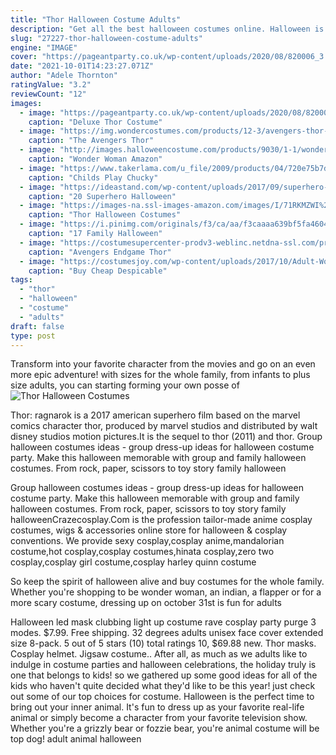 ```yaml
---
title: "Thor Halloween Costume Adults"
description: "Get all the best halloween costumes online. Halloween is the day of the dead. It's the one night of the year when all the monsters come out to have some fun. Whether you're planning a night out, a party at home, or trick-or-treating with the youngsters, you need the perfect halloween costume"
slug: "27227-thor-halloween-costume-adults"
engine: "IMAGE"
cover: "https://pageantparty.co.uk/wp-content/uploads/2020/08/820006_3.jpg"
date: "2021-10-01T14:23:27.071Z"
author: "Adele Thornton"
ratingValue: "3.2"
reviewCount: "12"
images:
  - image: "https://pageantparty.co.uk/wp-content/uploads/2020/08/820006_3.jpg"
    caption: "Deluxe Thor Costume"
  - image: "https://img.wondercostumes.com/products/12-3/avengers-thor-boys-costume.jpg"
    caption: "The Avengers Thor"
  - image: "http://images.halloweencostume.com/products/9030/1-1/wonder-woman-amazon-wig.jpg"
    caption: "Wonder Woman Amazon"
  - image: "https://www.takerlama.com/u_file/2009/products/04/720e75b7d1.jpg"
    caption: "Childs Play Chucky"
  - image: "https://ideastand.com/wp-content/uploads/2017/09/superhero-costumes/14-superhero-halloween-costume-diy-ideas.jpg"
    caption: "20 Superhero Halloween"
  - image: "https://images-na.ssl-images-amazon.com/images/I/71RKMZWI%2B0L._UL1500_.jpg"
    caption: "Thor Halloween Costumes"
  - image: "https://i.pinimg.com/originals/f3/ca/aa/f3caaaa639bf5fa4604f1473e01c62ca.jpg"
    caption: "17 Family Halloween"
  - image: "https://costumesupercenter-prodv3-weblinc.netdna-ssl.com/product_images/avengers-endgame-adult-thor-mjolnir-hammer/5cdb116f69702d0a23000339/zoom.jpg?c=1557860719"
    caption: "Avengers Endgame Thor"
  - image: "https://costumesjoy.com/wp-content/uploads/2017/10/Adult-Woman-Halloween-Despicable-Me-Costume-Cute-Minions-One-Piece-Pencil-Romper-Dress-For-Girls-Pokemon-1-641x961.jpg"
    caption: "Buy Cheap Despicable"
tags:
  - "thor"
  - "halloween"
  - "costume"
  - "adults"
draft: false
type: post
---
```


Transform into your favorite character from the movies and go on an even more epic adventure! with sizes for the whole family, from infants to plus size adults, you can starting forming your own posse of
![Thor Halloween Costumes](https://images-na.ssl-images-amazon.com/images/I/71RKMZWI%2B0L._UL1500_.jpg "Thor Halloween Costumes")

Thor: ragnarok is a 2017 american superhero film based on the marvel comics character thor, produced by marvel studios and distributed by walt disney studios motion pictures.It is the sequel to thor (2011) and thor. Group halloween costumes ideas - group dress-up ideas for halloween costume party. Make this halloween memorable with group and family halloween costumes. From rock, paper, scissors to toy story family halloween
<!--inArticleAds-->

<!--galleryOne-->

Group halloween costumes ideas - group dress-up ideas for halloween costume party. Make this halloween memorable with group and family halloween costumes. From rock, paper, scissors to toy story family halloweenCrazecosplay.Com is the profession tailor-made anime cosplay costumes, wigs & accessories online store for halloween & cosplay conventions. We provide sexy cosplay,cosplay anime,mandalorian costume,hot cosplay,cosplay costumes,hinata cosplay,zero two cosplay,cosplay girl costume,cosplay harley quinn costume
<!--inArticleAds-->

<!--galleryTwo-->

So keep the spirit of halloween alive and buy costumes for the whole family. Whether you're shopping to be wonder woman, an indian, a flapper or for a more scary costume, dressing up on october 31st is fun for adults
<!--galleryThree-->

Halloween led mask clubbing light up costume rave cosplay party purge 3 modes. $7.99. Free shipping.  32 degrees adults unisex face cover extended size 8-pack. 5 out of 5 stars (10) total ratings 10, $69.88 new. Thor masks. Cosplay helmet. Jigsaw costume.. After all, as much as we adults like to indulge in costume parties and halloween celebrations, the holiday truly is one that belongs to kids! so we gathered up some good ideas for all of the kids who haven't quite decided what they'd like to be this year! just check out some of our top choices for costume. Halloween is the perfect time to bring out your inner animal. It's fun to dress up as your favorite real-life animal or simply become a character from your favorite television show. Whether you're a grizzly bear or fozzie bear, you're animal costume will be top dog! adult animal halloween
